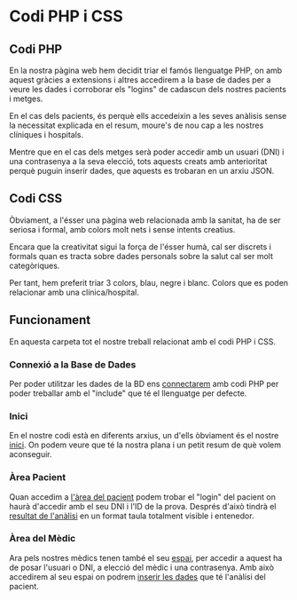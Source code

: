 # Codi PHP i CSS

## Codi PHP

En la nostra pàgina web hem decidit triar el famós llenguatge PHP, on amb aquest gràcies a extensions i altres accedirem a la base de dades per a veure les dades i corroborar els "logins" de cadascun dels nostres pacients i metges.

En el cas dels pacients, és perquè ells accedeixin a les seves anàlisis sense la necessitat explicada en el resum, moure's de nou cap a les nostres clíniques i hospitals.

Mentre que en el cas dels metges serà poder accedir amb un usuari (DNI) i una contrasenya a la seva elecció, tots aquests creats amb anterioritat perquè puguin inserir dades, que aquests es trobaran en un arxiu JSON.

## Codi CSS

Òbviament, a l'ésser una pàgina web relacionada amb la sanitat, ha de ser seriosa i formal, amb colors molt nets i sense intents creatius.

Encara que la creativitat sigui la força de l'ésser humà, cal ser discrets i formals quan es tracta sobre dades personals sobre la salut cal ser molt categòriques.

Per tant, hem preferit triar 3 colors, blau, negre i blanc. Colors que es poden relacionar amb una clínica/hospital.

## Funcionament

En aquesta carpeta tot el nostre treball relacionat amb el codi PHP i CSS.

### Connexió a la Base de Dades

Per poder utilitzar les dades de la BD ens [connectarem](index.php) amb codi PHP per poder treballar amb el "include" que té el llenguatge per defecte.

### Inici

En el nostre codi està en diferents arxius, un d'ells òbviament és el nostre [inici](index.php). On podem veure que té la nostra plana i un petit resum de què volem aconseguir.

### Àrea Pacient

Quan accedim a [l'àrea del pacient](login_pacient.php) podem trobar el "login" del pacient on haurà d'accedir amb el seu DNI i l'ID de la prova. Després d'això tindrà el [resultat de l'anàlisi](resultat_analisis.php) en un format taula totalment visible i entenedor.

### Àrea del Mèdic

Ara pels nostres mèdics tenen també el seu [espai](login_medic.php), per accedir a aquest ha de posar l'usuari o DNI, a elecció del mèdic i una contrasenya. Amb això accedirem al seu espai on podrem [inserir les dades](enviar_resultats.php) que té l'anàlisi del pacient.
